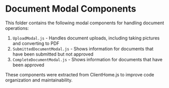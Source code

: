 # Document Modal Components

This folder contains the following modal components for handling document operations:

1. `UploadModal.js` - Handles document uploads, including taking pictures and converting to PDF
2. `SubmittedDocumentModal.js` - Shows information for documents that have been submitted but not approved
3. `CompleteDocumentModal.js` - Shows information for documents that have been approved

These components were extracted from ClientHome.js to improve code organization and maintainability.
